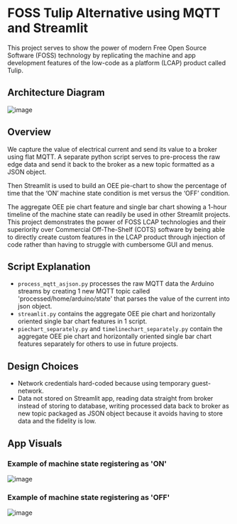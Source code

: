 # FOSS Tulip Alternative using MQTT and Streamlit
This project serves to show the power of modern Free Open Source Software (FOSS) technology by replicating the machine and app development features of the low-code as a platform (LCAP) product called Tulip. 

## Architecture Diagram

![image](https://github.com/enrimarini/toasteroee/assets/98195595/906505b4-e84b-4be4-8e61-36f728c55932)

## Overview
We capture the value of electrical current and send its value to a broker using flat MQTT. A separate python script serves to pre-process the raw edge data and send it back to the broker as a new topic formatted as a JSON object. 

Then Streamlit is used to build an OEE pie-chart to show the percentage of time that the ‘ON’ machine state condition is met versus the ‘OFF’ condition. 

The aggregate OEE pie chart feature and single bar chart showing a 1-hour timeline of the machine state can readily be used in other Streamlit projects. This project demonstrates the power of FOSS LCAP technologies and their superiority over Commercial Off-The-Shelf (COTS) software by being able to directly create custom features in the LCAP product through injection of code rather than having to struggle with cumbersome GUI and menus. 

## Script Explanation
- `process_mqtt_asjson.py` processes the raw MQTT data the Arduino streams by creating 1 new MQTT topic called 'processed/home/arduino/state' that parses the value of the current into json object.
- `streamlit.py` contains the aggregate OEE pie chart and horizontally oriented single bar chart features in 1 script.
- `piechart_separately.py` and `timelinechart_separately.py` contain the aggregate OEE pie chart and horizontally oriented single bar chart features separately for others to use in future projects.

## Design Choices
- Network credentials hard-coded because using temporary guest-network.
- Data not stored on Streamlit app, reading data straight from broker instead of storing to database, writing processed data back to broker as new topic packaged as JSON object because it avoids having to store data and the fidelity is low.

## App Visuals

### Example of machine state registering as 'ON'
![image](https://github.com/enrimarini/toasteroee/assets/98195595/f734129f-1e49-469a-9cc1-86090bae0682)


### Example of machine state registering as 'OFF'
![image](https://github.com/enrimarini/toasteroee/assets/98195595/fe5aa678-ebfd-44f7-9f1b-a50a64cc9f0b)


